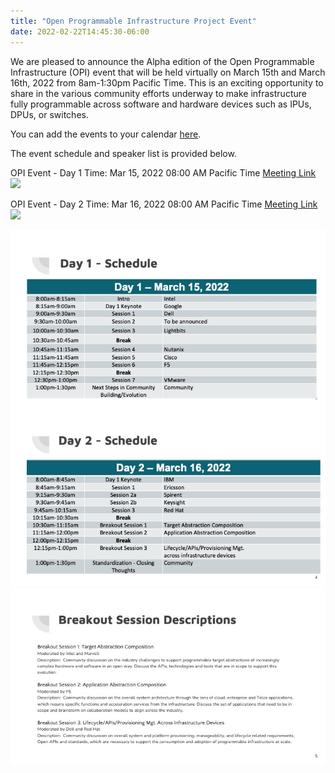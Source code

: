 ```yaml
---
title: "Open Programmable Infrastructure Project Event"
date: 2022-02-22T14:45:30-06:00
---
```


We are pleased to announce the Alpha edition of the Open Programmable
Infrastructure (OPI) event that will be held virtually on March 15th and March
16th, 2022 from 8am-1:30pm Pacific Time. This is an exciting opportunity to share in the
various community efforts underway to make infrastructure fully programmable
across software and hardware devices such as IPUs, DPUs, or switches.

You can add the events to your calendar [here](/opievents.ics).

The event schedule and speaker list is provided below.

OPI Event - Day 1
Time: Mar 15, 2022 08:00 AM Pacific Time
[Meeting Link](https://intel.zoom.us/j/95556827603?pwd=alJINUltbUlIVklzLzBNTXRrRHI4dz09)
<a target="_blank" href="https://calendar.google.com/event?action=TEMPLATE&amp;tmeid=MTFlanZtbW4zbXY0M2EyZXBqOTc1NXRncTUga29hdDliOTEyYWhqazBuZmVqaTUydWZhNW9AZw&amp;tmsrc=koat9b912ahjk0nfeji52ufa5o%40group.calendar.google.com"><img border="0" src="https://www.google.com/calendar/images/ext/gc_button1_en.gif"></a>

OPI Event - Day 2
Time: Mar 16, 2022 08:00 AM Pacific Time
[Meeting Link](https://intel.zoom.us/j/91369118581?pwd=UmdJKzlSd2Z6czNtcWRZYTBsenNVUT09)
<a target="_blank" href="https://calendar.google.com/event?action=TEMPLATE&amp;tmeid=MzVlZDVtbnBmaTJhYnBxZjg2bzFrbjh1Y28ga29hdDliOTEyYWhqazBuZmVqaTUydWZhNW9AZw&amp;tmsrc=koat9b912ahjk0nfeji52ufa5o%40group.calendar.google.com"><img border="0" src="https://www.google.com/calendar/images/ext/gc_button1_en.gif"></a>

![Day 1 Schedule](/opi-event-slide3.jpeg)
![Day 2 Schedule](/opi-event-slide4.jpeg)
![Break Session Descriptions](/opi-event-slide5.jpeg)
